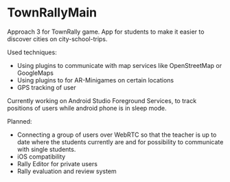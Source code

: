 # TownRallyMain
Approach 3 for TownRally game. App for students to make it easier to discover cities on city-school-trips.

Used techniques:

- Using plugins to communicate with map services like OpenStreetMap or GoogleMaps
- Using plugins to for AR-Minigames on certain locations
- GPS tracking of user

Currently working on Android Studio Foreground Services, to track positions of users while android phone is in sleep mode.

Planned:
- Connecting a group of users over WebRTC so that the teacher is up to date where the students currently are and for possibility to communicate with single students.
- iOS compatibility
- Rally Editor for private users
- Rally evaluation and review system
